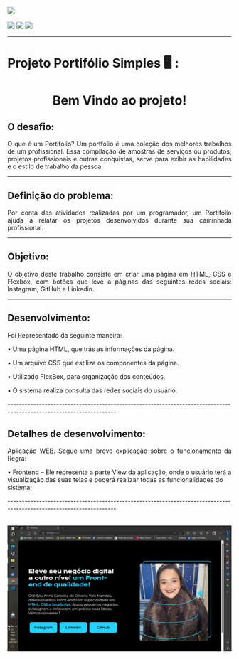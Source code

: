 <head>
    <p><img src="https://img.shields.io/badge/status%20do%20projeto-concluído-green?style=for-the-badge&logo=appveyor"></p>
    <p>
    <img src="https://img.shields.io/badge/Technology-HTML-9cf">
    <img src="https://img.shields.io/badge/Technology-CSS-9cf">
    <img src="https://img.shields.io/badge/Technology-Flexbox-9cf">
    </p>

</head>
<body>

--------------------------------------------------------------------------------------------------------------------
<p><h1> Projeto Portifólio Simples 🖥️ :</h1></p>
<h1 align="center">Bem Vindo ao projeto!</p> </h1> 

  
<h2>O desafio:</h2>
<p align="justify">O que é um Portifolio? Um portfolio é uma coleção dos melhores trabalhos de um profissional. Essa compilação de amostras de serviços ou produtos, projetos profissionais e outras conquistas, serve para exibir as habilidades e o estilo de trabalho da pessoa.</p>

--------------------------------------------------------------------------------------------------------------------

<h2>Definição do problema:</h2>
<p align="justify">Por conta das atividades realizadas por um programador, um Portifólio ajuda a relatar os projetos desenvolvidos durante sua caminhada profissional.</p>

--------------------------------------------------------------------------------------------------------------------

<h2>Objetivo:</h2>
<p align="justify">O objetivo deste trabalho consiste em criar uma página em HTML, CSS e Flexbox, com botões que leve a páginas das seguintes redes sociais: Instagram, GitHub e Linkedin.</p>

--------------------------------------------------------------------------------------------------------------------

<h2>Desenvolvimento:</h2>
<p align="justify">Foi Representado da seguinte maneira:
<p>•   Uma página HTML, que trás as informações da página.</p> 
<p>•   Um arquivo CSS que estiliza os componentes da página.</p> 
<p>•   Utilizado FlexBox, para organização dos conteúdos.</p> 
<p>•   O sistema realiza consulta das redes sociais do usuário.</p> </p> 


</p> 
--------------------------------------------------------------------------------------------------------------------
<h2>Detalhes de desenvolvimento:</h2>
<p align="justify">Aplicação WEB. Segue uma breve explicação sobre o funcionamento da Regra:


<p>•   Frontend – Ele representa a parte View da aplicação, onde o usuário terá a visualização das suas telas e poderá realizar todas as funcionalidades do sistema;</p>

</p>
--------------------------------------------------------------------------------------------------------------------

## <h6 align="center">![](https://github.com/AnnaCMendes/Portifolio_Simples/blob/main/Tela-Final.JPG)</h6>
